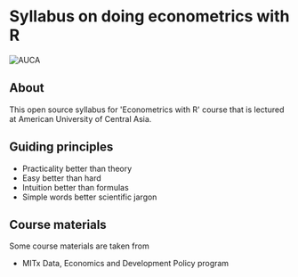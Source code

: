 # Syllabus on doing econometrics with R

![AUCA](https://auca.kg/uploads/PR%20NEWS/open%20house/Screen%20Shot%202019-01-16%20at%204.16.54%20PM.png)

## About

This open source syllabus for 'Econometrics with R' course that is lectured at American University of Central Asia.

## Guiding principles

- Practicality better than theory
- Easy better than hard
- Intuition better than formulas
- Simple words better scientific jargon


## Course materials

Some course materials are taken from
- MITx Data, Economics and Development Policy program


